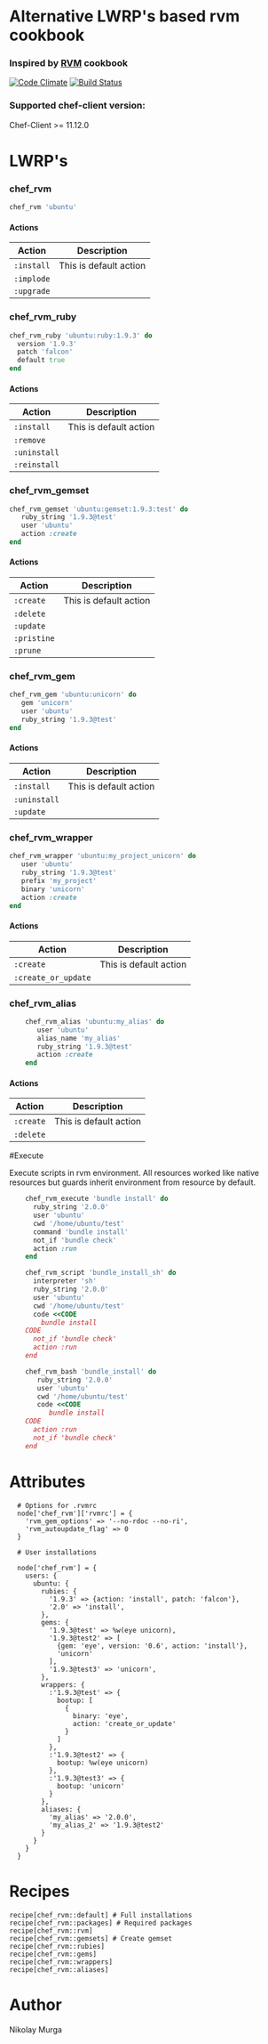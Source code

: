 # Alternative LWRP's based rvm cookbook
### Inspired by [RVM](https://github.com/martinisoft/chef-rvm/) cookbook

[![Code Climate](https://codeclimate.com/github/MurgaNikolay/chef-rvm/badges/gpa.svg)](https://codeclimate.com/github/MurgaNikolay/chef-rvm)
[![Build Status](https://travis-ci.org/MurgaNikolay/chef-rvm.svg?branch=master)](https://travis-ci.org/MurgaNikolay/chef-rvm)

### Supported chef-client version:

Chef-Client >= 11.12.0

# LWRP's

### chef_rvm 
```ruby
chef_rvm 'ubuntu'
```

#### Actions

| Action | Description |
|--------|--------------|
| `:install` |  This is default action  |
| `:implode` |                          |
| `:upgrade` |                          |

### chef_rvm_ruby

```ruby
chef_rvm_ruby 'ubuntu:ruby:1.9.3' do
  version '1.9.3'
  patch 'falcon'
  default true
end
```

#### Actions

| Action    | Description   |
|-----------|---------------|
| `:install`   |  This is default action  |
| `:remove`    |               |
| `:uninstall` |               |
| `:reinstall` |               |

### chef_rvm_gemset

```ruby
chef_rvm_gemset 'ubuntu:gemset:1.9.3:test' do
   ruby_string '1.9.3@test'
   user 'ubuntu'
   action :create
end
```

#### Actions

| Action        | Description   |
|---------------|---------------|
| `:create`     |  This is default action  |
| `:delete`     |               |
| `:update`     |               |
| `:pristine`   |               |
| `:prune`      |               |

### chef_rvm_gem

```ruby
chef_rvm_gem 'ubuntu:unicorn' do
   gem 'unicorn'
   user 'ubuntu'
   ruby_string '1.9.3@test'
end
```

#### Actions

| Action        | Description   |
|---------------|---------------|
| `:install`     |  This is default action  |
| `:uninstall`     |               |
| `:update`     |               |

### chef_rvm_wrapper

```ruby
chef_rvm_wrapper 'ubuntu:my_project_unicorn' do
   user 'ubuntu'
   ruby_string '1.9.3@test'
   prefix 'my_project'
   binary 'unicorn'
   action :create
end
```

#### Actions

| Action        | Description   |
|---------------|---------------|
| `:create`     |  This is default action  |
| `:create_or_update`     |               |

### chef_rvm_alias

```ruby    
    chef_rvm_alias 'ubuntu:my_alias' do
       user 'ubuntu'
       alias_name 'my_alias'
       ruby_string '1.9.3@test'
       action :create
    end
```

#### Actions

| Action        | Description   |
|---------------|---------------|
| `:create`     |  This is default action  |
| `:delete`     |               |



#Execute

Execute scripts in rvm environment.
All resources worked like native resources but guards inherit environment from resource by default.

```ruby
    chef_rvm_execute 'bundle install' do
      ruby_string '2.0.0'
      user 'ubuntu'
      cwd '/home/ubuntu/test'
      command 'bundle install'
      not_if 'bundle check'
      action :run
    end
```
```ruby
    chef_rvm_script 'bundle_install_sh' do
      interpreter 'sh'
      ruby_string '2.0.0'
      user 'ubuntu'
      cwd '/home/ubuntu/test'
      code <<CODE
        bundle install
    CODE
      not_if 'bundle check'
      action :run
    end
```

```ruby
    chef_rvm_bash 'bundle_install' do
       ruby_string '2.0.0'
       user 'ubuntu'
       cwd '/home/ubuntu/test'
       code <<CODE
          bundle install
    CODE
      action :run
      not_if 'bundle check'
    end
```

# Attributes
      # Options for .rvmrc
      node['chef_rvm']['rvmrc'] = {
        'rvm_gem_options' => '--no-rdoc --no-ri',
        'rvm_autoupdate_flag' => 0
      }

      # User installations

      node['chef_rvm'] = {
        users: {
          ubuntu: {
            rubies: {
              '1.9.3' => {action: 'install', patch: 'falcon'},
              '2.0' => 'install',
            },
            gems: {
              '1.9.3@test' => %w(eye unicorn),
              '1.9.3@test2' => [
                {gem: 'eye', version: '0.6', action: 'install'},
                'unicorn'
              ],
              '1.9.3@test3' => 'unicorn',
            },
            wrappers: {
              :'1.9.3@test' => {
                bootup: [
                  {
                    binary: 'eye',
                    action: 'create_or_update'
                  }
                ]
              },
              :'1.9.3@test2' => {
                bootup: %w(eye unicorn)
              },
              :'1.9.3@test3' => {
                bootup: 'unicorn'
              }
            },
            aliases: {
              'my_alias' => '2.0.0',
              'my_alias_2' => '1.9.3@test2'
            }
          }
        }
      }

# Recipes

    recipe[chef_rvm::default] # Full installations
    recipe[chef_rvm::packages] # Required packages
    recipe[chef_rvm::rvm]
    recipe[chef_rvm::gemsets] # Create gemset
    recipe[chef_rvm::rubies]
    recipe[chef_rvm::gems]
    recipe[chef_rvm::wrappers]
    recipe[chef_rvm::aliases]
    

# Author

Nikolay Murga
